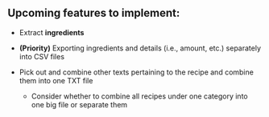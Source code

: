 Upcoming features to implement:
----

* Extract **ingredients**

* **(Priority)** Exporting ingredients and details (i.e., amount, etc.) separately into CSV files
* Pick out and combine other texts pertaining to the recipe and combine them into one TXT file
  * Consider whether to combine all recipes under one category into one big file or separate them

